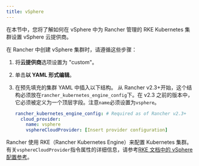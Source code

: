 ```yaml
---
title: vSphere
---
```


在本节中，您将了解如何在 vSphere 中为 Rancher 管理的 RKE Kubernetes 集群设置 vSphere 云提供商。

在 Rancher 中创建 vSphere 集群时，请遵循这些步骤：

1. 将**云提供商**选项设置为 "custom"。
1. 单击**以 YAML 形式编辑**。
1. 在预先填充的集群 YAML 中插入以下结构。
   从 Rancher v2.3+开始，这个结构必须放在`rancher_kubernetes_engine_config`下。在 v2.3 之前的版本中，它必须被定义为一个顶层字段。注意`name`必须设置为`vsphere`。

   ```yaml
   rancher_kubernetes_engine_config: # Required as of Rancher v2.3+
     cloud_provider:
       name: vsphere
       vsphereCloudProvider: [Insert provider configuration]
   ```

Rancher 使用 RKE（Rancher Kubernetes Engine）来配置 Kubernetes 集群。有关`vsphereCloudProvider`指令属性的详细信息，请参考[RKE 文档中的 vSphere 配置参考](/docs/rke/config-options/cloud-providers/vsphere/config-reference/_index)。
